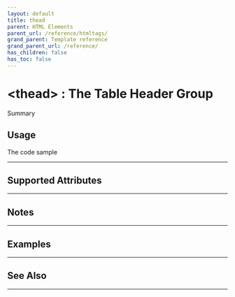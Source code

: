 ```yaml
---
layout: default
title: thead
parent: HTML Elements
parent_url: /reference/htmltags/
grand_parent: Template reference
grand_parent_url: /reference/
has_children: false
has_toc: false
---
```


# &lt;thead&gt; : The Table Header Group

Summary

## Usage

 The code sample

---

## Supported Attributes


---

## Notes


---

## Examples


---


## See Also


---

